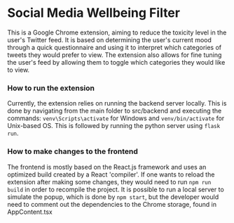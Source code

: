 # Social Media Wellbeing Filter

This is a Google Chrome extension, aiming to reduce the toxicity level in the user's Twitter feed.
It is based on determining the user's current mood through a quick questionnaire and using it to interpret which categories of tweets they would prefer to view. The extension also allows for fine tuning the user's feed by allowing them to toggle which categories they would like to view.

### How to run the extension

Currently, the extension relies on running the backend server locally. This is done by navigating from the main folder to src/backend and executing the commands: `venv\Scripts\activate` for Windows and `venv/bin/activate` for Unix-based OS. This is followed by running the python server using `flask run`.

### How to make changes to the frontend

The frontend is mostly based on the React.js framework and uses an optimized build created by a React 'compiler'.
If one wants to reload the extension after making some changes, they would need to run `npm run build` in order to recompile the project. It is possible to run a local server to simulate the popup, which is done by `npm start`, but the developer would need to comment out the dependencies to the Chrome storage, found in AppContent.tsx
